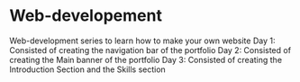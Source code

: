 # Web-developement
Web-development series to learn how to make your own website 
Day 1: Consisted of creating the navigation bar of the portfolio
Day 2: Consisted of creating the Main banner of the portfolio
Day 3: Consisted of creating the Introduction Section and the Skills section
